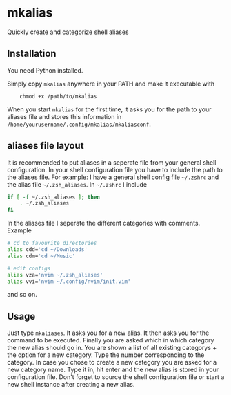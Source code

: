 # mkalias
Quickly create and categorize shell aliases

## Installation
You need Python installed.

Simply copy `mkalias` anywhere in your PATH and make it executable with 

		chmod +x /path/to/mkalias

When you start `mkalias` for the first time, it asks you for the path to your aliases file and stores this information in `/home/yourusername/.config/mkalias/mkaliasconf`. 

## aliases file layout
It is recommended to put aliases in a seperate file from your general shell configuration. In your shell configuration file you have to include the path to the aliases file. 
For example: I have a general shell config file `~/.zshrc` and the alias file `~/.zsh_aliases`. In `~/.zshrc` I include

```bash
if [ -f ~/.zsh_aliases ]; then
    . ~/.zsh_aliases
fi
```

In the aliases file I seperate the different categories with comments. Example

```bash
# cd to favourite directories
alias cdd='cd ~/Downloads'
alias cdm='cd ~/Music'

# edit configs
alias vza='nvim ~/.zsh_aliases'
alias vvi='nvim ~/.config/nvim/init.vim'
```
and so on.

## Usage
Just type `mkaliases`. It asks you for a new alias. It then asks you for the command to be executed. Finally you are asked which in which category the new alias should go in. You are shown a list of all existing categorys + the option for a new category. Type the number corresponding to the category. In case you chose to create a new category you are asked for a new category name. Type it in, hit enter and the new alias is stored in your configuration file. Don't forget to source the shell configuration file or start a new shell instance after creating a new alias.

